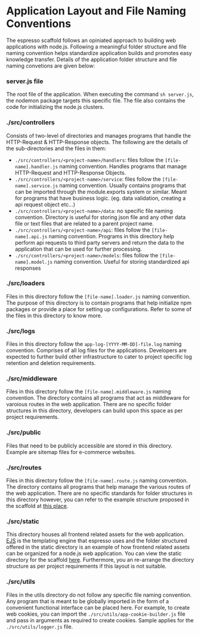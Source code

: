 # Application Layout and File Naming Conventions
The espresso scaffold follows an opiniated approach to building web applications with node.js. Following a meaningful folder structure and file naming convention helps standardize application builds and promotes easy knowledge transfer. Details of the application folder structure and file naming convetions are given below:

### server.js file
The root file of the application. When executing the command ```sh server.js```, the nodemon package targets this specific file. The file also contains the code for initializing the node.js clusters.

### ./src/controllers
Consists of two-level of directories and manages programs that handle the HTTP-Request & HTTP-Response objects. The following are the details of the sub-directories and the files in them:
  + ```./src/controllers/<project-name>/handlers```: files follow the ```[file-name].handler.js``` naming convention. Handles programs that manage HTTP-Request and HTTP-Response Objects.
  + ```./src/controllers/<project-name>/service```: files follow the ```[file-name].service.js``` naming convention. Usually contains programs that can be imported through the module.exports system or similar. Meant for programs that have business logic. (eg. data validation, creating a api request object etc...)
  + ```./src/controllers/<project-name>/data```: no specific file naming convention. Directory is useful for storing json file and any other data file or text files that are related to a parent project name.
  + ```./src/controllers/<project-name>/api```: files follow the ```[file-name].api.js``` naming convention. Programs in this directory help perform api requests to third party servers and return the data to the application that can be used for further processing.
  + ```./src/controllers/<project-name>/models```: files follow the ```[file-name].model.js``` naming convention. Useful for storing standardized api responses

### ./src/loaders
Files in this directory follow the ```[file-name].loader.js``` naming convention. The purpose of this directory is to contain programs that help initialize npm packages or provide a place for setting up configurations. Refer to some of the files in this directory to know more.

### ./src/logs
Files in this directory follow the ```app-log-[YYYY-MM-DD]-file.log``` naming convention. Comprises of all log files for the applications. Developers are expected to further build other infrastructure to cater to project specific log retention and deletion requirements.

### ./src/middleware
Files in this directory follow the ```[file-name].middleware.js``` naming convention. The directory contains all programs that act as middleware for varoious routes in the web application. There are no specific folder structures in this directory, developers can build upon this space as per project requirements.

### ./src/public
Files that need to be publicly accessible are stored in this directory. Example are sitemap files for e-commerce websites.

### ./src/routes
Files in this directory follow the ```[file-name].route.js``` naming convention. The directory contains all programs that help manage the various routes of the web application. There are no specific standards for folder structures in this directory however, you can refer to the example structure proposed in the scaffold at [this place](https://github.com/sricharankrishnan/espresso-express-boilerplate/tree/master/src/routes).

### ./src/static
This directory houses all frontend related assets for the web application. [EJS](https://ejs.co/) is the templating engine that espresso uses and the folder structured offered in the static directory is an example of how frontend related assets can be organized for a node.js web application. You can view the static directory for the scaffold [here](https://github.com/sricharankrishnan/espresso-express-boilerplate/tree/master/src/static). Furthermore, you an re-arrange the directory structure as per project requirements if this layout is not suitable.

### ./src/utils
Files in the utils directory do not follow any specific file naming convention. Any program that is meant to be globally imported in the form of a convenient functional interface can be placed here. For example, to create web cookies, you can import the ```./src/utils/app-cookie-builder.js``` file and pass in arguments as required to create cookies. Sample applies for the ```./src/utils/logger.js``` file.
